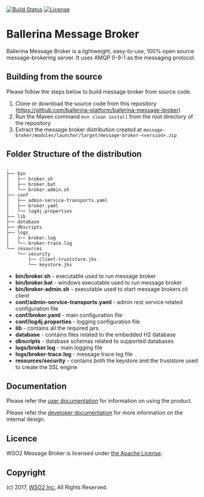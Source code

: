 [![Build Status](https://wso2.org/jenkins/buildStatus/icon?job=ballerina-platform/ballerina-message-broker)](https://wso2.org/jenkins/job/ballerina-platform/job/ballerina-message-broker/)
[![License](https://img.shields.io/badge/License-Apache%202.0-blue.svg)](https://opensource.org/licenses/Apache-2.0)

# Ballerina Message Broker

Ballerina Message Broker is a lightweight, easy-to-use, 100% open source message-brokering server. It uses AMQP 0-9-1 
as the messaging protocol.

## Building from the source

Please follow the steps below to build message broker from source code.

1. Clone or download the source code from this repository (https://github.com/ballerina-platform/ballerina-message-broker)
2. Run the Maven command `mvn clean install` from the root directory of the repository
3. Extract the message broker distribution created at 
`message-broker/modules/launcher/target/message-broker-<version>.zip`

## Folder Structure of the distribution

```
.
├── bin
│   ├── broker.sh
│   ├── broker.bat
│   └── broker-admin.sh
├── conf
│   ├── admin-service-transports.yaml
│   ├── broker.yaml
│   └── log4j.properties
├── lib
├── database
├── dbscripts
├── logs
│   ├── broker.log
│   └── broker-trace.log
└── resources
    └── security
        ├── client-truststore.jks
        └── keystore.jks

```

- **bin/broker.sh** - executable used to run message broker
- **bin/broker.bat** - windows executable used to run message broker
- **bin/broker-admin.sh** - executable used to start message brokers cli client
- **conf/admin-service-transports.yaml** - admin rest service related configuration file
- **conf/broker.yaml** - main configuration file
- **conf/log4j.properties** - logging configuration file
- **lib** - contains all the required jars
- **database** - contains files related to the embedded H2 database
- **dbscripts** - database schemas related to supported databases
- **logs/broker.log** - main logging file
- **logs/broker-trace.log** - message trace log file
- **resources/security** - contains both the keystore and the truststore used to create the SSL engine

## Documentation

Please refer the [user documentation](docs/user-doc-index.md) for information on using the product.

Please refer the [developer documentation](docs/developer-doc-index.md) for more information on the internal design.

## Licence

WSO2 Message Broker is licensed under [the Apache License](http://www.apache.org/licenses/LICENSE-2.0).

## Copyright

(c) 2017, [WSO2 Inc.](http://www.wso2.org) All Rights Reserved.